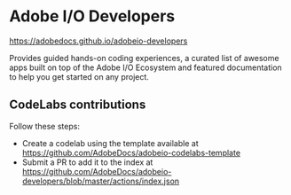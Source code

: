 # Adobe I/O Developers

https://adobedocs.github.io/adobeio-developers

Provides guided hands-on coding experiences, a curated list of awesome apps built on top of the Adobe I/O Ecosystem and featured documentation to help you get started on any project.

## CodeLabs contributions

Follow these steps: 
* Create a codelab using the template available at https://github.com/AdobeDocs/adobeio-codelabs-template
* Submit a PR to add it to the index at https://github.com/AdobeDocs/adobeio-developers/blob/master/actions/index.json

